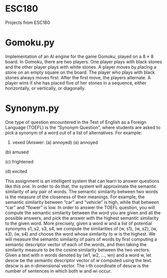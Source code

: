 # ESC180
Projects from ESC180

# Gomoku.py
Implementation of an AI engine for the game Gomoku, played on a 8 × 8 board. In Gomoku, there are two players. One player plays with black stones and the other player plays with white stones. A player moves by placing a stone on an empty square on the board. The player who plays with black stones always moves first. After the first move, the players alternate. A player wins if she has placed five of her stones in a sequence, either horizontally, or vertically, or diagonally.

# Synonym.py
One type of question encountered in the Test of English as a Foreign Language (TOEFL) is the “Synonym Question”, where students are asked to pick a synonym of a word out of a list of alternatives. For example:

1. vexed (Answer: (a) annoyed)
(a) annoyed

(b) amused

(c) frightened

(d) excited

This assignment is an intelligent system that can learn to answer questions like this one. In order to do that, the system will approximate the semantic similarity of any pair of words. The semantic similarity between two words is the measure of the closeness of their meanings. For example, the semantic similarity between “car” and “vehicle” is high, while that between “car” and “flower” is low. In order to answer the TOEFL question, you will compute the semantic similarity between the word you are given and all the possible answers, and pick the answer with the highest semantic similarity to the given word. More precisely, given a word w and a list of potential synonyms s1, s2, s3, s4, we compute the similarities of (w, s1), (w, s2), (w, s3), (w, s4) and choose the word whose similarity to w is the highest. We will measure the semantic similarity of pairs of words by first computing a semantic descriptor vector of each of the words, and then taking the similarity measure to be the cosine similarity between the two vectors. Given a text with n words denoted by (w1, w2, ..., wn) and a word w, let descw be the semantic descriptor vector of w computed using the text. descw is an n-dimensional vector. The i-th coordinate of descw is the number of sentences in which both w and wi occur.
